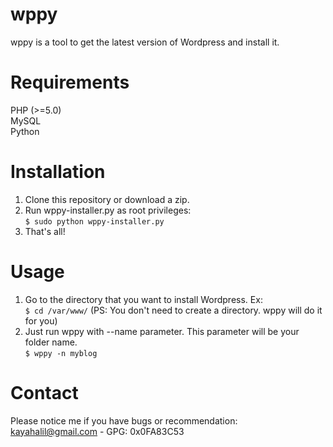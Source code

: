wppy
====

wppy is a tool to get the latest version of Wordpress and install it.



Requirements
====

PHP (>=5.0)<br>
MySQL<br>
Python



Installation
====

1. Clone this repository or download a zip.
2. Run wppy-installer.py as root privileges:<br>
    ```$ sudo python wppy-installer.py```
3. That's all!



Usage
====

1. Go to the directory that you want to install Wordpress. Ex:<br>
    ```$ cd /var/www/```
   (PS: You don't need to create a directory. wppy will do it for you)
2. Just run wppy with --name parameter. This parameter will be your folder name.<br>
    ```$ wppy -n myblog```



Contact
====

Please notice me if you have bugs or recommendation:
kayahalil@gmail.com - GPG: 0x0FA83C53
